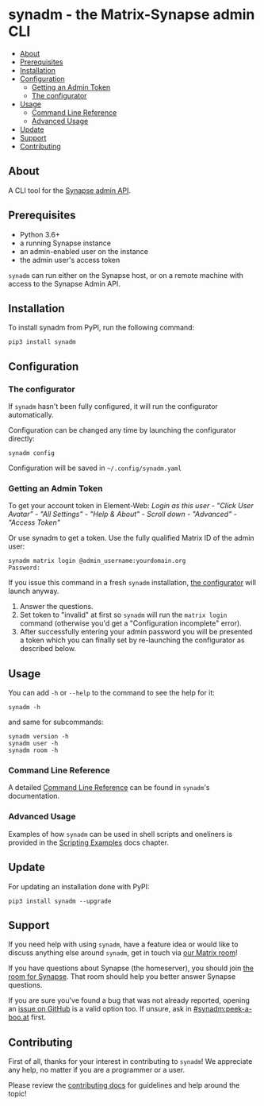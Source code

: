 <!-- omit in toc -->
# synadm - the Matrix-Synapse admin CLI

- [About](#about)
- [Prerequisites](#prerequisites)
- [Installation](#installation)
- [Configuration](#configuration)
  - [Getting an Admin Token](#getting-an-admin-token)
  - [The configurator](#the-configurator)
- [Usage](#usage)
  - [Command Line Reference](#command-line-reference)
  - [Advanced Usage](#advanced-usage)
- [Update](#update)
- [Support](#support)
- [Contributing](#contributing)

## About

A CLI tool for the [Synapse admin
API](https://matrix-org.github.io/synapse/develop/usage/administration/admin_api/index.html#the-admin-api).

## Prerequisites

- Python 3.6+
- a running Synapse instance
- an admin-enabled user on the instance
- the admin user's access token

`synadm` can run either on the Synapse host, or on a remote machine with
access to the Synapse Admin API.

## Installation

To install synadm from PyPI, run the following command:

`pip3 install synadm`

## Configuration

### The configurator

If `synadm` hasn't been fully configured, it will run the configurator
automatically.

Configuration can be changed any time by launching the configurator
directly:

```
synadm config
```

Configuration will be saved in `~/.config/synadm.yaml`

### Getting an Admin Token

To get your account token in Element-Web: _Login as this user - "Click User
Avatar" - "All Settings" - "Help & About" - Scroll down - "Advanced" -
"Access Token"_

Or use synadm to get a token. Use the fully qualified Matrix ID of the admin
user:

```
synadm matrix login @admin_username:yourdomain.org
Password:
```

If you issue this command in a fresh `synadm` installation, [the
configurator](#the-configurator) will launch anyway.

1. Answer the questions.
2. Set token to "invalid" at first so `synadm` will run the `matrix login`
   command (otherwise you'd get a "Configuration incomplete" error).
3. After successfully entering your admin password you will be presented a
   token which you can finally set by re-launching the configurator as
   described below.

## Usage

You can add `-h` or `--help` to the command to see the help for it:

```
synadm -h
```

and same for subcommands:

```
synadm version -h
synadm user -h
synadm room -h
```

### Command Line Reference

A detailed [Command Line
Reference](https://synadm.readthedocs.io/en/latest/index_cli_reference.html)
can be found in `synadm`'s documentation.

### Advanced Usage

Examples of how `synadm` can be used in shell scripts and oneliners is
provided in the [Scripting
Examples](https://synadm.readthedocs.io/en/latest/examples.html) docs
chapter.

## Update

For updating an installation done with PyPI:

```
pip3 install synadm --upgrade
```

## Support

If you need help with using `synadm`, have a feature idea or would like to
discuss anything else around `synadm`, get in touch via [our Matrix
room](https://matrix.to/#/#synadm:peek-a-boo.at)!

If you have questions about Synapse (the homeserver), you should join [the
room for Synapse](https://matrix.to/#/#synapse:matrix.org). That room should
help you better answer Synapse questions.

If you are sure you've found a bug that was not already reported, opening an
[issue on GitHub](https://github.com/JOJ0/synadm/issues) is a valid option
too. If unsure, ask in
[#synadm:peek-a-boo.at](https://matrix.to/#/#synadm:peek-a-boo.at) first.

## Contributing

First of all, thanks for your interest in contributing to `synadm`! We
appreciate any help, no matter if you are a programmer or a user.

Please review the [contributing docs](CONTRIBUTING.md) for guidelines and
help around the topic!
